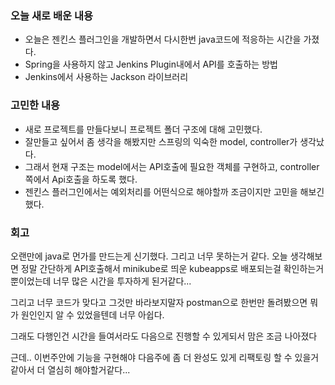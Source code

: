 ### 오늘 새로 배운 내용
* 오늘은 젠킨스 플러그인을 개발하면서 다시한번 java코드에 적응하는 시간을 가졌다.
* Spring을 사용하지 않고 Jenkins Plugin내에서 API를 호출하는 방법
* Jenkins에서 사용하는 Jackson 라이브러리


### 고민한 내용
* 새로 프로젝트를 만들다보니 프로젝트 폴더 구조에 대해 고민했다.
* 잘만들고 싶어서 좀 생각을 해봤지만 스프링의 익숙한 model, controller가 생각났다.
* 그래서 현재 구조는 model에서는 API호출에 필요한 객체를 구현하고, controller쪽에서 Api호출을 하도록 했다.
* 젠킨스 플러그인에서는 예외처리를 어떤식으로 해야할까 조금이지만 고민을 해보긴했다.

### 회고
오랜만에 java로 먼가를 만드는게 신기했다. 그리고 너무 못하는거 같다. 오늘 생각해보면 정말 간단하게 API호출해서 minikube로 띄운 kubeapps로 배포되는걸 확인하는거 뿐이었는데 너무 많은 시간을 투자하게 된거같다... 

그리고 너무 코드가 맞다고 그것만 바라보지말자 postman으로 한번만 돌려봤으면 뭐가 원인인지 알 수 있었을텐데 너무 아쉽다.

그래도 다행인건 시간을 들여서라도 다음으로 진행할 수 있게되서 맘은 조금 나아졌다 

근데.. 이번주안에 기능을 구현해야 다음주에 좀 더 완성도 있게 리팩토링 할 수 있을거같아서 더 열심히 해야할거같다...